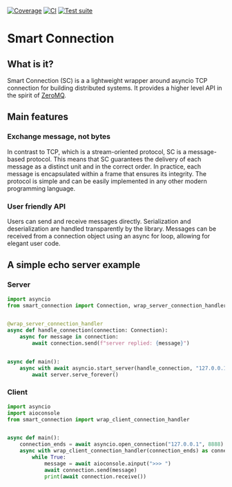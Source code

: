 [![Coverage](https://codecov.io/gh/pytek-io/async-stream-processing/branch/main/graph/badge.svg)](https://codecov.io/gh/pytek-io/smart-connection)
[![CI](https://github.com/pytek-io/smart-connection/actions/workflows/ci.yml/badge.svg)](https://github.com/pytek-io/smart-connection/actions)
[![Test suite](https://github.com/pytek-io/smart-connection/actions/workflows/test-suite.yml/badge.svg)](https://github.com/pytek-io/smart-connection/actions)

# Smart Connection

## What is it?

Smart Connection (SC) is a a lightweight wrapper around asyncio TCP connection for building distributed systems. It provides a higher level API in the spirit of [ZeroMQ](https://zeromq.org/).

## Main features

### Exchange message, not bytes
In contrast to TCP, which is a stream-oriented protocol, SC is a message-based protocol. This means that SC guarantees the delivery of each message as a distinct unit and in the correct order. In practice, each message is encapsulated within a frame that ensures its integrity. The protocol is simple and can be easily implemented in any other modern programming language.

### User friendly API
Users can send and receive messages directly. Serialization and deserialization are handled transparently by the library. Messages can be received from a connection object using an async for loop, allowing for elegant user code.

## A simple echo server example

### Server

```python
import asyncio
from smart_connection import Connection, wrap_server_connection_handler


@wrap_server_connection_handler
async def handle_connection(connection: Connection):
    async for message in connection:
        await connection.send(f"server replied: {message}")


async def main():
    async with await asyncio.start_server(handle_connection, "127.0.0.1", 8888) as server:
        await server.serve_forever()
```
### Client

```python
import asyncio
import aioconsole
from smart_connection import wrap_client_connection_handler


async def main():
    connection_ends = await asyncio.open_connection("127.0.0.1", 8888)
    async with wrap_client_connection_handler(connection_ends) as connection:
        while True:
            message = await aioconsole.ainput(">>> ")
            await connection.send(message)
            print(await connection.receive())
```
